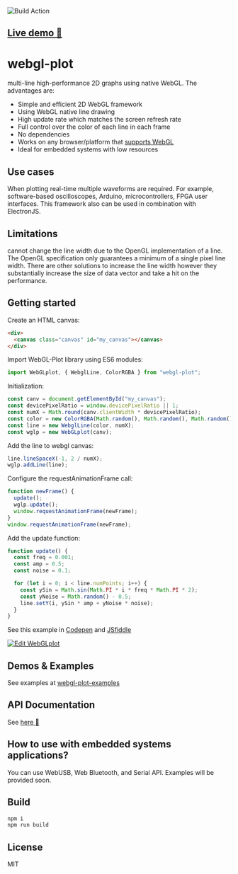 ![Build Action](https://github.com/danchitnis/webgl-plot/workflows/Build/badge.svg)

## [Live demo 🚀](https://danchitnis.github.io/webgl-plot-examples/)

# webgl-plot

multi-line high-performance 2D graphs using native WebGL. The advantages are:

- Simple and efficient 2D WebGL framework
- Using WebGL native line drawing
- High update rate which matches the screen refresh rate
- Full control over the color of each line in each frame
- No dependencies
- Works on any browser/platform that [supports WebGL](https://caniuse.com/#feat=webgl)
- Ideal for embedded systems with low resources

## Use cases

When plotting real-time multiple waveforms are required. For example, software-based oscilloscopes, Arduino, microcontrollers, FPGA user interfaces. This framework also can be used in combination with ElectronJS.

## Limitations

cannot change the line width due to the OpenGL implementation of a line. The OpenGL specification only guarantees a minimum of a single pixel line width. There are other solutions to increase the line width however they substantially increase the size of data vector and take a hit on the performance.

## Getting started

Create an HTML canvas:

```html
<div>
  <canvas class="canvas" id="my_canvas"></canvas>
</div>
```

Import WebGL-Plot library using ES6 modules:

```javascript
import WebGLplot, { WebglLine, ColorRGBA } from "webgl-plot";
```

Initialization:

```javascript
const canv = document.getElementById("my_canvas");
const devicePixelRatio = window.devicePixelRatio || 1;
const numX = Math.round(canv.clientWidth * devicePixelRatio);
const color = new ColorRGBA(Math.random(), Math.random(), Math.random(), 1);
const line = new WebglLine(color, numX);
const wglp = new WebGLplot(canv);
```

Add the line to webgl canvas:

```javascript
line.lineSpaceX(-1, 2 / numX);
wglp.addLine(line);
```

Configure the requestAnimationFrame call:

```javascript
function newFrame() {
  update();
  wglp.update();
  window.requestAnimationFrame(newFrame);
}
window.requestAnimationFrame(newFrame);
```

Add the update function:

```javascript
function update() {
  const freq = 0.001;
  const amp = 0.5;
  const noise = 0.1;

  for (let i = 0; i < line.numPoints; i++) {
    const ySin = Math.sin(Math.PI * i * freq * Math.PI * 2);
    const yNoise = Math.random() - 0.5;
    line.setY(i, ySin * amp + yNoise * noise);
  }
}
```

See this example in [Codepen](https://codepen.io/danchitnis/pen/mdJVEYY) and
[JSfiddle](https://jsfiddle.net/danchitnis/mfcw73z2/)

[![Edit WebGLplot](https://codesandbox.io/static/img/play-codesandbox.svg)](https://codesandbox.io/s/webglplot-m40u4?fontsize=14&hidenavigation=1&theme=dark)

## Demos & Examples

See examples at [webgl-plot-examples](https://github.com/danchitnis/webgl-plot-examples)

## API Documentation

See [here 📑](https://webgl-plot.now.sh/)

## How to use with embedded systems applications?

You can use WebUSB, Web Bluetooth, and Serial API. Examples will be provided soon.

## Build

```bash
npm i
npm run build
```

## License

MIT
